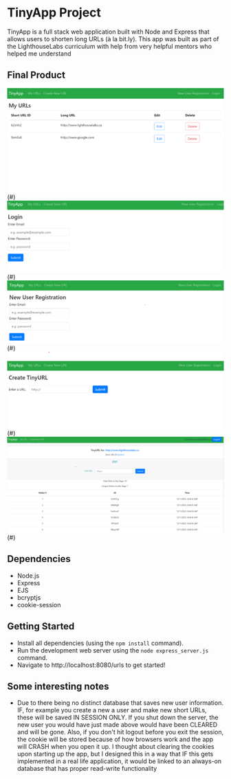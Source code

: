 # TinyApp Project

TinyApp is a full stack web application built with Node and Express that allows users to shorten long URLs (à la bit.ly).
This app was built as part of the LighthouseLabs curriculum with help from very helpful mentors who helped me understand 

## Final Product

!["TinyApp Home Page!"](./screenshots/homePage.png)(#)
!["Login page!"](./screenshots/login.png)(#)
!["Registration page!"](./screenshots/regPage.png)(#)
!["New Short URL page!"](./screenshots/newURL.png)(#)
!["Short URL view page!"](./screenshots/urlView.png)(#)

## Dependencies

- Node.js
- Express
- EJS
- bcryptjs
- cookie-session

## Getting Started

- Install all dependencies (using the `npm install` command).
- Run the development web server using the `node express_server.js` command.
- Navigate to http://localhost:8080/urls to get started!

## Some interesting notes

- Due to there being no distinct database that saves new user information. IF, for example you create a new a user and make new short URLs, these will be saved IN SESSION ONLY.
  If you shut down the server, the new user you would have just made above would have been CLEARED and will be gone. Also, if you don't hit logout before you exit the session, the cookie will be stored because of how browsers work and the app will CRASH when you open it up. I thought about clearing the cookies upon starting up the app, but I designed this in a way that IF this gets implemented in a real life application, it would be linked to an always-on database that has proper read-write functionality